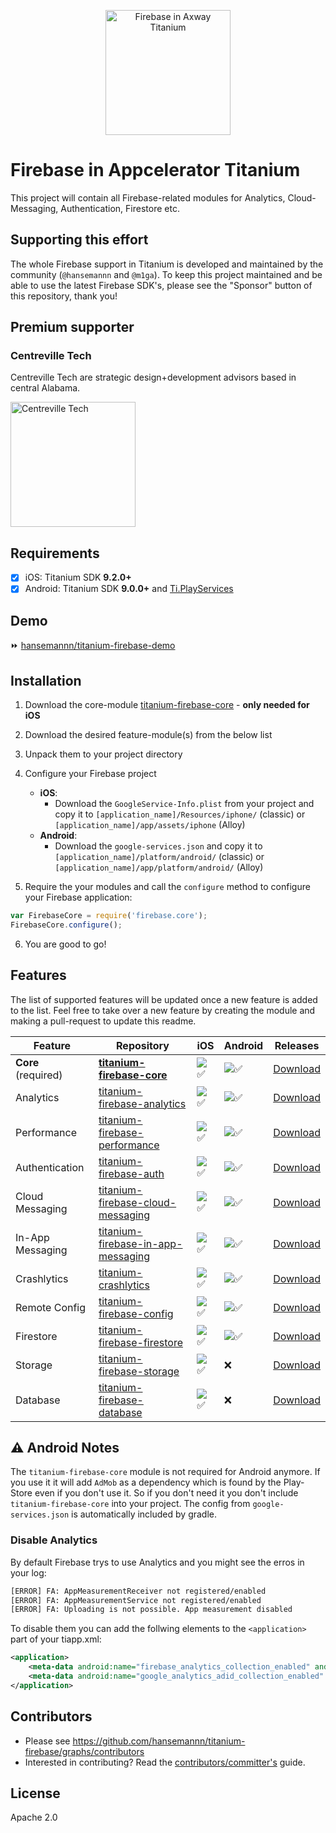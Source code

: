 
<p align="center"><img src="./titanium-firebase-logo@2x.png" height="200" alt="Firebase in Axway Titanium" /></p>

# Firebase in Appcelerator Titanium
This project will contain all Firebase-related modules for Analytics, Cloud-Messaging, Authentication, Firestore etc.

## Supporting this effort

The whole Firebase support in Titanium is developed and maintained by the community (`@hansemannn` and `@m1ga`). To keep
this project maintained and be able to use the latest Firebase SDK's, please see the "Sponsor" button of this repository,
thank you!

## Premium supporter

### Centreville Tech

Centreville Tech are strategic design+development advisors based in central Alabama.

<img src="https://hans-knoechel.de/.github/sponsor-centreville-tech.png" alt="Centreville Tech" width="200" />

## Requirements
- [x] iOS: Titanium SDK **9.2.0+**
- [x] Android: Titanium SDK **9.0.0+** and [Ti.PlayServices](https://github.com/appcelerator-modules/ti.playservices)

## Demo

⏩ [hansemannn/titanium-firebase-demo](https://github.com/hansemannn/titanium-firebase-demo)

## Installation

1. Download the core-module [titanium-firebase-core](https://github.com/hansemannn/titanium-firebase-core/releases) - <strong>only needed for iOS</strong>
2. Download the desired feature-module(s) from the below list
3. Unpack them to your project directory
4. Configure your Firebase project
	- <strong>iOS</strong>:
		- Download the `GoogleService-Info.plist` from your project and copy it to `[application_name]/Resources/iphone/` (classic) or `[application_name]/app/assets/iphone` (Alloy)
	- <strong>Android</strong>:
		- Download the `google-services.json` and copy it to `[application_name]/platform/android/` (classic) or `[application_name]/app/platform/android/` (Alloy)


5. Require the your modules and call the `configure` method to configure your Firebase application:
```js
var FirebaseCore = require('firebase.core');
FirebaseCore.configure();
```
6. You are good to go!


## Features
The list of supported features will be updated once a new feature is added to the list.
Feel free to take over a new feature by creating the module and making a pull-request to update this readme.

| Feature | Repository | iOS | Android | Releases |
| ------- | ---------- | --- | ------- | -------- |
| **Core** (required) | **[titanium-firebase-core](https://github.com/hansemannn/titanium-firebase-core)** | ![✅](https://img.shields.io/badge/dynamic/yaml?url=https%3A%2F%2Fraw.githubusercontent.com%2Fhansemannn%2Ftitanium-firebase-core%2Fmain%2Fios%2Fmanifest&query=version&logo=apple&label=iOS) | ![✅](https://img.shields.io/badge/dynamic/yaml?url=https%3A%2F%2Fraw.githubusercontent.com%2Fhansemannn%2Ftitanium-firebase-core%2Fmain%2Fandroid%2Fmanifest&query=version&logo=android&label=Android) | [Download](https://github.com/hansemannn/titanium-firebase-core/releases) |
| Analytics | [titanium-firebase-analytics](https://github.com/hansemannn/titanium-firebase-analytics) | ![✅](https://img.shields.io/badge/dynamic/yaml?url=https%3A%2F%2Fraw.githubusercontent.com%2Fhansemannn%2Ftitanium-firebase-analytics%2Fmain%2Fios%2Fmanifest&query=version&logo=apple&label=iOS) | ![✅](https://img.shields.io/badge/dynamic/yaml?url=https%3A%2F%2Fraw.githubusercontent.com%2Fhansemannn%2Ftitanium-firebase-analytics%2Fmain%2Fandroid%2Fmanifest&query=version&logo=android&label=Android) | [Download](https://github.com/hansemannn/titanium-firebase-analytics/releases) |
| Performance | [titanium-firebase-performance](https://github.com/hansemannn/titanium-firebase-performance) | ![✅](https://img.shields.io/badge/dynamic/yaml?url=https%3A%2F%2Fraw.githubusercontent.com%2Fhansemannn%2Ftitanium-firebase-performance%2Fmaster%2Fios%2Fmanifest&query=version&logo=apple&label=iOS) | ![✅](https://img.shields.io/badge/dynamic/yaml?url=https%3A%2F%2Fraw.githubusercontent.com%2Fhansemannn%2Ftitanium-firebase-performance%2Fmaster%2Fandroid%2Fmanifest&query=version&logo=android&label=Android) | [Download](https://github.com/hansemannn/titanium-firebase-performance/releases) |
| Authentication | [titanium-firebase-auth](https://github.com/hansemannn/titanium-firebase-auth) | ![✅](https://img.shields.io/badge/dynamic/yaml?url=https%3A%2F%2Fraw.githubusercontent.com%2Fhansemannn%2Ftitanium-firebase-auth%2Fmaster%2Fios%2Fmanifest&query=version&logo=apple&label=iOS) | ![✅](https://img.shields.io/badge/dynamic/yaml?url=https%3A%2F%2Fraw.githubusercontent.com%2Fhansemannn%2Ftitanium-firebase-auth%2Fmaster%2Fandroid%2Fmanifest&query=version&logo=android&label=Android) | [Download](https://github.com/hansemannn/titanium-firebase-auth/releases) |
| Cloud Messaging | [titanium-firebase-cloud-messaging](https://github.com/hansemannn/titanium-firebase-cloud-messaging) | ![✅](https://img.shields.io/badge/dynamic/yaml?url=https%3A%2F%2Fraw.githubusercontent.com%2Fhansemannn%2Ftitanium-firebase-cloud-messaging%2Fmain%2Fios%2Fmanifest&query=version&logo=apple&label=iOS) | ![✅](https://img.shields.io/badge/dynamic/yaml?url=https%3A%2F%2Fraw.githubusercontent.com%2Fhansemannn%2Ftitanium-firebase-cloud-messaging%2Fmain%2Fandroid%2Fmanifest&query=version&logo=android&label=Android) | [Download](https://github.com/hansemannn/titanium-firebase-cloud-messaging/releases) |
| In-App Messaging | [titanium-firebase-in-app-messaging](https://github.com/hansemannn/titanium-firebase-in-app-messaging) | ![✅](https://img.shields.io/badge/dynamic/yaml?url=https%3A%2F%2Fraw.githubusercontent.com%2Fhansemannn%2Ftitanium-firebase-in-app-messaging%2Fmain%2Fios%2Fmanifest&query=version&logo=apple&label=iOS) | ![✅](https://img.shields.io/badge/dynamic/yaml?url=https%3A%2F%2Fraw.githubusercontent.com%2Fhansemannn%2Ftitanium-firebase-in-app-messaging%2Fmain%2Fandroid%2Fmanifest&query=version&logo=android&label=Android) | [Download](https://github.com/hansemannn/titanium-firebase-in-app-messaging/releases) |
| Crashlytics | [titanium-crashlytics](https://github.com/hansemannn/titanium-crashlytics) | ![✅](https://img.shields.io/badge/dynamic/yaml?url=https%3A%2F%2Fraw.githubusercontent.com%2Fhansemannn%2Ftitanium-crashlytics%2Fmain%2Fios%2Fmanifest&query=version&logo=apple&label=iOS) | ![✅](https://img.shields.io/badge/dynamic/yaml?url=https%3A%2F%2Fraw.githubusercontent.com%2Fhansemannn%2Ftitanium-crashlytics%2Fmain%2Fandroid%2Fmanifest&query=version&logo=android&label=Android) | [Download](https://github.com/hansemannn/titanium-crashlytics/releases) |
| Remote Config | [titanium-firebase-config](https://github.com/hansemannn/titanium-firebase-config) | ![✅](https://img.shields.io/badge/dynamic/yaml?url=https%3A%2F%2Fraw.githubusercontent.com%2Fhansemannn%2Ftitanium-firebase-config%2Fmain%2Fios%2Fmanifest&query=version&logo=apple&label=iOS) | ![✅](https://img.shields.io/badge/dynamic/yaml?url=https%3A%2F%2Fraw.githubusercontent.com%2Fhansemannn%2Ftitanium-firebase-config%2Fmain%2Fandroid%2Fmanifest&query=version&logo=android&label=Android) | [Download](https://github.com/hansemannn/titanium-firebase-config/releases) |
| Firestore | [titanium-firebase-firestore](https://github.com/hansemannn/titanium-firebase-firestore) | ![✅](https://img.shields.io/badge/dynamic/yaml?url=https%3A%2F%2Fraw.githubusercontent.com%2Fhansemannn%2Ftitanium-firebase-firestore%2Fmain%2Fios%2Fmanifest&query=version&logo=apple&label=iOS) | ![✅](https://img.shields.io/badge/dynamic/yaml?url=https%3A%2F%2Fraw.githubusercontent.com%2Fhansemannn%2Ftitanium-firebase-firestore%2Fmain%2Fandroid%2Fmanifest&query=version&logo=android&label=Android) | [Download](https://github.com/hansemannn/titanium-firebase-firestore/releases) |
| Storage | [titanium-firebase-storage](https://github.com/hansemannn/titanium-firebase-storage) | ![✅](https://img.shields.io/badge/dynamic/yaml?url=https%3A%2F%2Fraw.githubusercontent.com%2Fhansemannn%2Ftitanium-firebase-storage%2Fmaster%2Fios%2Fmanifest&query=version&logo=apple&label=iOS) | ❌ | [Download](https://github.com/hansemannn/titanium-firebase-storage/releases) |
| Database | [titanium-firebase-database](https://github.com/hansemannn/titanium-firebase-database) | ![✅](https://img.shields.io/badge/dynamic/yaml?url=https%3A%2F%2Fraw.githubusercontent.com%2Fhansemannn%2Ftitanium-firebase-database%2Fmaster%2Fios%2Fmanifest&query=version&logo=apple&label=iOS) | ❌ | [Download](https://github.com/hansemannn/titanium-firebase-database/releases) |

## ⚠️ Android Notes

The `titanium-firebase-core` module is not required for Android anymore. If you use it it will add `AdMob` as a dependency which is found by the Play-Store even if you don't use it. So if you don't need it you don't include `titanium-firebase-core` into your project. The config from `google-services.json` is automatically included by gradle.


### Disable Analytics

By default Firebase trys to use Analytics and you might see the erros in your log:
```bash
[ERROR] FA: AppMeasurementReceiver not registered/enabled
[ERROR] FA: AppMeasurementService not registered/enabled
[ERROR] FA: Uploading is not possible. App measurement disabled
```
To disable them you can add the follwing elements to the `<application>` part of your tiapp.xml:
```xml
<application>
	<meta-data android:name="firebase_analytics_collection_enabled" android:value="false"/>
	<meta-data android:name="google_analytics_adid_collection_enabled" android:value="false"/>
</application>
```

## Contributors
* Please see https://github.com/hansemannn/titanium-firebase/graphs/contributors
* Interested in contributing? Read the [contributors/committer's](https://wiki.appcelerator.org/display/community/Home) guide.

## License
Apache 2.0

